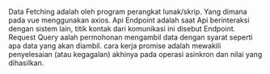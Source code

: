 Data Fetching adalah oleh program perangkat lunak/skrip. Yang dimana pada vue menggunakan axios. Api Endpoint adalah saat Api berinteraksi dengan sistem lain, titik kontak dari komunikasi ini disebut Endpoint. Request Query aalah permohonan mengambil data dengan syarat seperti apa data yang akan diambil. cara kerja promise adalah mewakili penyelesaian (atau kegagalan) akhinya pada operasi asinkron dan nilai yang dihasilkan.
